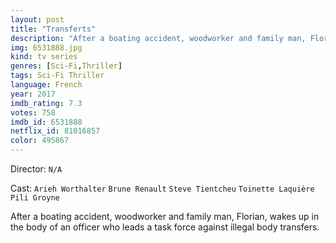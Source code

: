 ```yaml
---
layout: post
title: "Transferts"
description: "After a boating accident, woodworker and family man, Florian, wakes up in the body of an officer who leads a task force against illegal body transfers..."
img: 6531888.jpg
kind: tv series
genres: [Sci-Fi,Thriller]
tags: Sci-Fi Thriller 
language: French
year: 2017
imdb_rating: 7.3
votes: 758
imdb_id: 6531888
netflix_id: 81016857
color: 495867
---
```

Director: `N/A`  

Cast: `Arieh Worthalter` `Brune Renault` `Steve Tientcheu` `Toinette Laquière` `Pili Groyne` 

After a boating accident, woodworker and family man, Florian, wakes up in the body of an officer who leads a task force against illegal body transfers.
